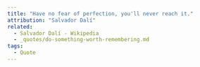 ```yaml
---
title: "Have no fear of perfection, you'll never reach it."
attribution: "Salvador Dalí"
related:
  - Salvador Dalí - Wikipedia
  - _quotes/do-something-worth-remembering.md
tags:
  - Quote
---
```

